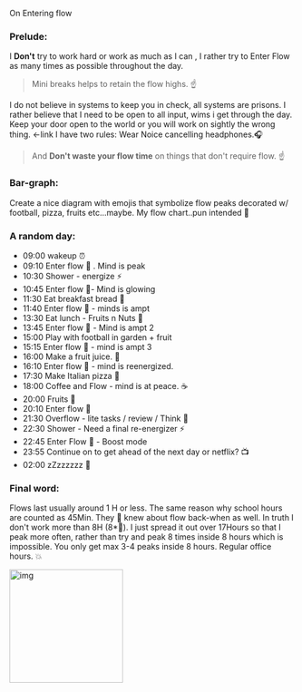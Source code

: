 On Entering flow<!--more--> 

### Prelude:
I **Don't** try to work hard or work as much as I can , I rather try to Enter Flow as many times as possible throughout the day. 
> Mini breaks helps to retain the flow highs. ☝️

I do not believe in systems to keep you in check, all systems are prisons. I rather believe that I need to be open to all input, wims i get through the day. Keep your door open to the world or you will work on sightly the wrong thing. <-link
I have two rules: Wear Noice cancelling headphones.🎧  
> And **Don't waste your flow time** on things that don't require flow. ☝️ 

### Bar-graph:
Create a nice diagram with emojis that symbolize flow peaks decorated w/ football, pizza, fruits etc...maybe. My flow chart..pun intended 🤣

### A random day: 
- 09:00 wakeup ⏰
- 09:10 Enter flow 💯 . Mind is peak
- 10:30 Shower - energize ⚡
- 10:45 Enter flow 💯-  Mind is glowing
- 11:30 Eat breakfast bread 🥐
- 11:40 Enter flow 💯 - minds is ampt
- 13:30 Eat lunch - Fruits n Nuts 🍓
- 13:45 Enter flow 💯 - Mind is ampt 2
- 15:00 Play with football in garden + fruit
- 15:15 Enter flow 💯 - mind is ampt 3
- 16:00 Make a fruit juice. 🍏
- 16:10 Enter flow 💯 - mind is reenergized. 
- 17:30 Make Italian pizza 🍕
- 18:00 Coffee and Flow - mind is at peace. ☕
- 20:00 Fruits 🍊
- 20:10 Enter flow 💯
- 21:30 Overflow - lite tasks / review / Think 🤔
- 22:30 Shower - Need a final re-energizer ⚡
- 22:45 Enter Flow 💯 - Boost mode
- 23:55 Continue on to get ahead of the next day or netflix? 📺
- 02:00 zZzzzzzz 🛌

### Final word:

Flows last usually around 1 H or less. The same reason why school hours are counted as 45Min. They 👀 knew about flow back-when as well. In truth I don't work more than 8H (8*💯). I just spread it out over 17Hours so that I peak more often, rather than try and peak 8 times inside 8 hours which is impossible. You only get max 3-4 peaks inside 8 hours. Regular office hours. 💥

<img width="200" alt="img" src="https://media.giphy.com/media/26ufdipQqU2lhNA4g/giphy.gif">

